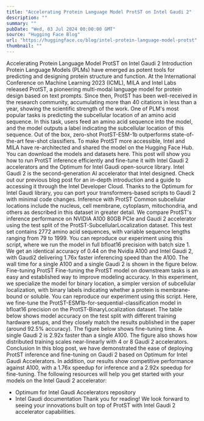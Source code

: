 ```yaml
---
title: "Accelerating Protein Language Model ProtST on Intel Gaudi 2"
description: ""
summary: ""
pubDate: "Wed, 03 Jul 2024 00:00:00 GMT"
source: "Hugging Face Blog"
url: "https://huggingface.co/blog/intel-protein-language-model-protst"
thumbnail: ""
---
```


Accelerating Protein Language Model ProtST on Intel Gaudi 2
Introduction
Protein Language Models (PLMs) have emerged as potent tools for predicting and designing protein structure and function. At the International Conference on Machine Learning 2023 (ICML), MILA and Intel Labs released ProtST, a pioneering multi-modal language model for protein design based on text prompts. Since then, ProtST has been well-received in the research community, accumulating more than 40 citations in less than a year, showing the scientific strength of the work.
One of PLM's most popular tasks is predicting the subcellular location of an amino acid sequence. In this task, users feed an amino acid sequence into the model, and the model outputs a label indicating the subcellular location of this sequence. Out of the box, zero-shot ProtST-ESM-1b outperforms state-of-the-art few-shot classifiers.
To make ProtST more accessible, Intel and MILA have re-architected and shared the model on the Hugging Face Hub. You can download the models and datasets here.
This post will show you how to run ProtST inference efficiently and fine-tune it with Intel Gaudi 2 accelerators and the Optimum for Intel Gaudi open-source library. Intel Gaudi 2 is the second-generation AI accelerator that Intel designed. Check out our previous blog post for an in-depth introduction and a guide to accessing it through the Intel Developer Cloud. Thanks to the Optimum for Intel Gaudi library, you can port your transformers-based scripts to Gaudi 2 with minimal code changes.
Inference with ProtST
Common subcellular locations include the nucleus, cell membrane, cytoplasm, mitochondria, and others as described in this dataset in greater detail.
We compare ProtST's inference performance on NVIDIA A100 80GB PCIe and Gaudi 2 accelerator using the test split of the ProtST-SubcellularLocalization dataset. This test set contains 2772 amino acid sequences, with variable sequence lengths ranging from 79 to 1999.
You can reproduce our experiment using this script, where we run the model in full bfloat16 precision with batch size 1. We get an identical accuracy of 0.44 on the Nvidia A100 and Intel Gaudi 2, with Gaudi2 delivering 1.76x faster inferencing speed than the A100. The wall time for a single A100 and a single Gaudi 2 is shown in the figure below.
Fine-tuning ProtST
Fine-tuning the ProtST model on downstream tasks is an easy and established way to improve modeling accuracy. In this experiment, we specialize the model for binary location, a simpler version of subcellular localization, with binary labels indicating whether a protein is membrane-bound or soluble.
You can reproduce our experiment using this script. Here, we fine-tune the ProtST-ESM1b-for-sequential-classification model in bfloat16 precision on the ProtST-BinaryLocalization dataset. The table below shows model accuracy on the test split with different training hardware setups, and they closely match the results published in the paper (around 92.5% accuracy).
The figure below shows fine-tuning time. A single Gaudi 2 is 2.92x faster than a single A100. The figure also shows how distributed training scales near-linearly with 4 or 8 Gaudi 2 accelerators.
Conclusion
In this blog post, we have demonstrated the ease of deploying ProtST inference and fine-tuning on Gaudi 2 based on Optimum for Intel Gaudi Accelerators. In addition, our results show competitive performance against A100, with a 1.76x speedup for inference and a 2.92x speedup for fine-tuning. The following resources will help you get started with your models on the Intel Gaudi 2 accelerator:
- Optimum for Intel Gaudi Accelerators repository
- Intel Gaudi documentation
Thank you for reading! We look forward to seeing your innovations built on top of ProtST with Intel Gaudi 2 accelerator capabilities.
